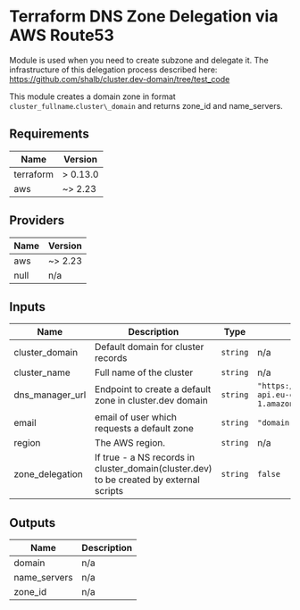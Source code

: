 # Terraform DNS Zone Delegation via AWS Route53

Module is used when you need to create subzone and delegate it.
The infrastructure of this delegation process described here:
https://github.com/shalb/cluster.dev-domain/tree/test_code

This module creates a domain zone in format `cluster_fullname`.`cluster\_domain`
and returns zone_id and name_servers.


<!-- BEGINNING OF PRE-COMMIT-TERRAFORM DOCS HOOK -->
## Requirements

| Name | Version |
|------|---------|
| terraform | > 0.13.0 |
| aws | ~> 2.23 |

## Providers

| Name | Version |
|------|---------|
| aws | ~> 2.23 |
| null | n/a |

## Inputs

| Name | Description | Type | Default | Required |
|------|-------------|------|---------|:--------:|
| cluster\_domain | Default domain for cluster records | `string` | n/a | yes |
| cluster\_name | Full name of the cluster | `string` | n/a | yes |
| dns\_manager\_url | Endpoint to create a default zone in cluster.dev domain | `string` | `"https://usgrtk5fqj.execute-api.eu-central-1.amazonaws.com/prod"` | no |
| email | email of user which requests a default zone | `string` | `"domain-request@cluster.dev"` | no |
| region | The AWS region. | `string` | n/a | yes |
| zone\_delegation | If true - a NS records in cluster\_domain(cluster.dev) to be created by external scripts | `string` | `false` | no |

## Outputs

| Name | Description |
|------|-------------|
| domain | n/a |
| name\_servers | n/a |
| zone\_id | n/a |

<!-- END OF PRE-COMMIT-TERRAFORM DOCS HOOK -->
